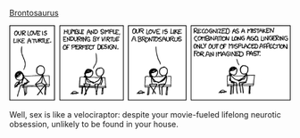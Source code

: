 [Brontosaurus](https://xkcd.com/636)

![Brontosaurus](./random_comic.png)

Well, sex is like a velociraptor: despite your movie-fueled lifelong neurotic obsession, unlikely to be found in your house.

